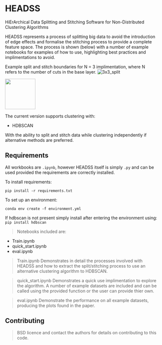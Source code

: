 # HEADSS
HiErArchical Data Splitting and Stitching Software for Non-Distributed Clustering Algorithms

HEADSS represents a process of splitting big data to avoid the introduction of edge effects and formalise the stitching process to provide a complete feature space. The process is shown (below) with a number of example notebooks for examples of how to use, highlighting best practices and implimentations to avoid.

Example split and stitch boundaries for N = 3 implimentation, where N refers to the number of cuts in the base layer.
![3x3_split](https://user-images.githubusercontent.com/84581147/170474116-5f718b98-618d-4d61-a95c-c1c7a8012f57.png)
<!-- ![3x3_stitch](https://user-images.githubusercontent.com/84581147/170474111-fe226e70-14d4-4408-b4f0-61451f06b48a.png) -->
<img src="https://user-images.githubusercontent.com/84581147/170474111-fe226e70-14d4-4408-b4f0-61451f06b48a.png" width="100" height="100">

The current version supports clustering with:
- HDBSCAN

With the ability to split and stitch data while clustering independently if alternative methods are preferred.

## Requirements

All workbooks are `.ipynb`, however HEADSS itself is simply `.py` and can be used provided the requirements are correctly installed.

To install requirements:

```setup
pip install -r requirements.txt
```

To set up an environment:

```
conda env create -f environment.yml
```

If hdbscan is not present simply install after entering the environment using:
```pip install hdbscan```

> Notebooks included are: 
- Train.ipynb
- quick_start.ipynb
- eval.ipynb

> Train.ipynb
Demonstrates in detail the processes involved with HEADSS and how to extract the split/stitching process to use an alternative clustering algorithm to HDBSCAN.

> quick_start.ipynb
Demonstrates a quick use implimentation to explore the algorithm. A number of example datasets are included and can be called using the provided function or the user can provide thier own.

> eval.ipynb
Demonstrate the performance on all example datasets, producing the plots found in the paper.

## Contributing

>  BSD licence and contact the authors for details on contributing to this code.
